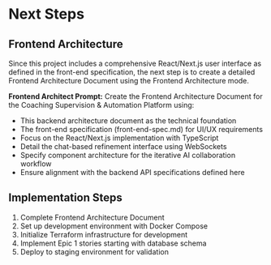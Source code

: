 # Next Steps

## Frontend Architecture

Since this project includes a comprehensive React/Next.js user interface as defined in the front-end specification, the next step is to create a detailed Frontend Architecture Document using the Frontend Architecture mode.

**Frontend Architect Prompt:**
Create the Frontend Architecture Document for the Coaching Supervision & Automation Platform using:
- This backend architecture document as the technical foundation
- The front-end specification (front-end-spec.md) for UI/UX requirements
- Focus on the React/Next.js implementation with TypeScript
- Detail the chat-based refinement interface using WebSockets
- Specify component architecture for the iterative AI collaboration workflow
- Ensure alignment with the backend API specifications defined here

## Implementation Steps

1. Complete Frontend Architecture Document
2. Set up development environment with Docker Compose
3. Initialize Terraform infrastructure for development
4. Implement Epic 1 stories starting with database schema
5. Deploy to staging environment for validation
